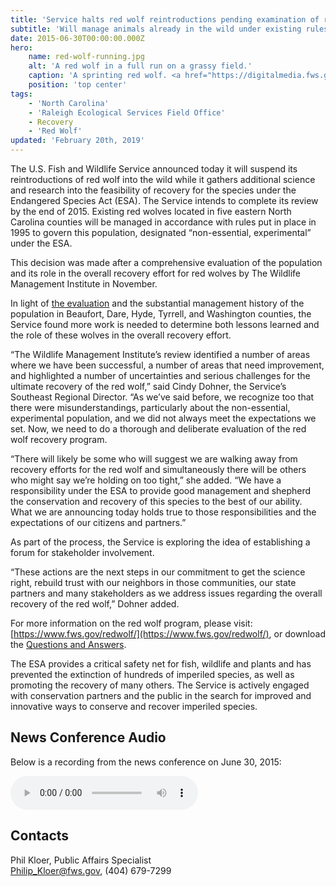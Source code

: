```yaml
---
title: 'Service halts red wolf reintroductions pending examination of recovery program'
subtitle: 'Will manage animals already in the wild under existing rules for non-essential, experimental population'
date: 2015-06-30T00:00:00.000Z
hero:
    name: red-wolf-running.jpg
    alt: 'A red wolf in a full run on a grassy field.'
    caption: 'A sprinting red wolf. <a href="https://digitalmedia.fws.gov/cdm/singleitem/collection/natdiglib/id/443/rec/15">Photo</a> by Curtis Carley for USFWS.'
    position: 'top center'
tags:
    - 'North Carolina'
    - 'Raleigh Ecological Services Field Office'
    - Recovery
    - 'Red Wolf'
updated: 'February 20th, 2019'
---
```


The U.S. Fish and Wildlife Service announced today it will suspend its reintroductions of red wolf into the wild while it gathers additional science and research into the feasibility of recovery for the species under the Endangered Species Act (ESA). The Service intends to complete its review by the end of 2015. Existing red wolves located in five eastern North Carolina counties will be managed in accordance with rules put in place in 1995 to govern this population, designated “non-essential, experimental” under the ESA.

This decision was made after a comprehensive evaluation of the population and its role in the overall recovery effort for red wolves by The Wildlife Management Institute in November.

In light of [the evaluation](https://www.fws.gov/redwolf/evaluation.html) and the substantial management history of the population in Beaufort, Dare, Hyde, Tyrrell, and Washington counties, the Service found more work is needed to determine both lessons learned and the role of these wolves in the overall recovery effort.

“The Wildlife Management Institute’s review identified a number of areas where we have been successful, a number of areas that need improvement, and highlighted a number of uncertainties and serious challenges for the ultimate recovery of the red wolf,” said Cindy Dohner, the Service’s Southeast Regional Director. “As we’ve said before, we recognize too that there were misunderstandings, particularly about the non-essential, experimental population, and we did not always meet the expectations we set. Now, we need to do a thorough and deliberate evaluation of the red wolf recovery program.

“There will likely be some who will suggest we are walking away from recovery efforts for the red wolf and simultaneously there will be others who might say we’re holding on too tight,” she added. “We have a responsibility under the ESA to provide good management and shepherd the conservation and recovery of this species to the best of our ability. What we are announcing today holds true to those responsibilities and the expectations of our citizens and partners.”

As part of the process, the Service is exploring the idea of establishing a forum for stakeholder involvement.

“These actions are the next steps in our commitment to get the science right, rebuild trust with our neighbors in those communities, our state partners and many stakeholders as we address issues regarding the overall recovery of the red wolf,” Dohner added.

For more information on the red wolf program, please visit: [https://www.fws.gov/redwolf/](https://www.fws.gov/redwolf/), or download the [Questions and Answers](/pdf/frequently-asked-questions/red-wolf-non-essential-population-management-july-1-2015.pdf).

The ESA provides a critical safety net for fish, wildlife and plants and has prevented the extinction of hundreds of imperiled species, as well as promoting the recovery of many others. The Service is actively engaged with conservation partners and the public in the search for improved and innovative ways to conserve and recover imperiled species.

## News Conference Audio

Below is a recording from the news conference on June 30, 2015:

<audio controls="" style="text-align:center;">
  <source src="/audio/red-wolf-service-halts-reintroductions-news-conference20150630.mp3" type="audio/mpeg"> 
  <p>Your browser does not support the audio element.</p>
</audio>

## Contacts

Phil Kloer, Public Affairs Specialist  
[Philip_Kloer@fws.gov](mailto:Philip_Kloer@fws.gov), (404) 679-7299  

